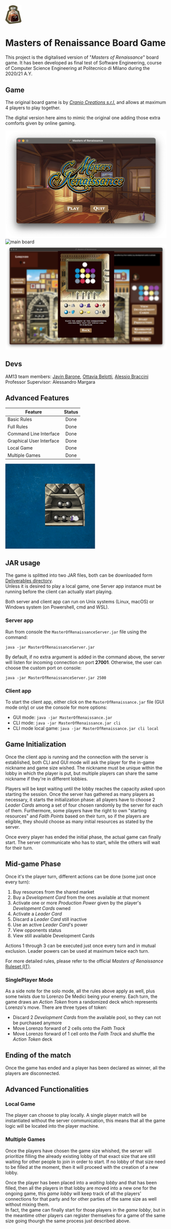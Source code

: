 <img src="deliverables/img/inkwell.png" alt="logo" width="50" />

# Masters of Renaissance Board Game

This project is the digitalised version of "*Masters of Renaissance*" board game. It has been developed as final test of Software Engineering, course of Computer Science Engineering at Politecnico di Milano during the 2020/21 A.Y.

## Game
The original board game is by *[Cranio Creations s.r.l.](https://www.craniocreations.it/prodotto/masters-of-renaissance/)* and allows at maximum 4 players to play together. 

The digital version here aims to mimic the original one adding those extra comforts given by online gaming.

<img src="deliverables/img/menu.png" alt="menu" />
<img src="deliverables/img/main-board.png" alt="main board" />
<img src="deliverables/img/market-board.png" alt="market board" />

## Devs 
AM13 team members: 
[Javin Barone](https://github.com/Javinyx), [Ottavia Belotti](https://github.com/OttaviaBelotti), [Alessio Braccini](https://github.com/AlessioBraccini)
<br/>
Professor Supervisor: Alessandro Margara

## Advanced Features

| Feature       | Status        |
|---------------|:---------------:|
|Basic Rules| Done|
|Full Rules | Done|
|Command Line Interface| Done |
|Graphical User Interface| Done|
|Local Game     | Done|
|Multiple Games | Done|

<img src="deliverables/img/drag-and-drop.gif" alt="drag & drop" width="280" />

## JAR usage
The game is splitted into two JAR files, both can be downloaded form [Deliverables directory](https://github.com/Javinyx/ingswAM2021-Barone-Belotti-Braccini/tree/main/deliverables/jar).
<br>Unless it is desired to play a local game, one Server app instance must be running before the client can actually start playing.</br>

Both server and client app can run on Unix systems (Linux, macOS) or Windows system (on Powershell, cmd and WSL).

### Server app
Run from console the `MasterOfRenaissanceServer.jar` file using the command:
```
java -jar MasterOfRenaissanceServer.jar
```
By default, if no extra argument is added in the command above, the server will listen for incoming connection on port **27001**. Otherwise, the user can choose the custom port on console:
```
java -jar MasterOfRenaissanceServer.jar 2500
```
### Client app
To start the client app, either click on the `MasterOfRenaissance.jar` file (GUI mode only) or use the console for more options:
* GUI mode: `java -jar MasterOfRenaissance.jar`
* CLI mode: `java -jar MasterOfRenaissance.jar cli`
* CLI mode local game: `java -jar MasterOfRenaissance.jar cli local`

## Game Initialization
Once the client app is running and the connection with the server is established, both CLI and GUI mode will ask the player for the in-game nickname and game size wished. The nickname must be unique within the lobby in which the player is put, but multiple players can share the same nickname if they're in different lobbies.
<br>

Players will be kept waiting until the lobby reaches the capacity asked upon starting the session. Once the server has gathered as many players as necessary, it starts the initialization phase: all players have to choose 2 *Leader Cards* among a set of four chosen randomly by the server for each of them. Furthermore, some players have the right to own "starting resources" and *Faith Points* based on their turn, so if the players are eligible, they should choose as many initial resources as stated by the server.
<br>

Once every player has ended the initial phase, the actual game can finally start. The server communicate who has to start, while the others will wait for their turn.

## Mid-game Phase
Once it's the player turn, different actions can be done (some just once every turn):
1. Buy resources from the shared market
2.  Buy a *Development Card* from the ones available at that moment
3. Activate one or more *Production Power* given by the player's *Development Cards* owned
4. Activate a *Leader Card*
5. Discard a *Leader Card* still inactive
6. Use an active *Leader Card*'s power
7. View opponents status
8. View still available Development Cards

Actions 1 through 3 can be executed just once every turn and in mutual exclusion. Leader powers can be used at maximum twice each turn.
<br>

For more detailed rules, please refer to the official *Masters of Renaissance* [Ruleset (IT)](http://www.craniocreations.it/wp-content/uploads/2021/04/Lorenzo_Cardgame_Rules_ITA_small-3.pdf).

### SinglePlayer Mode
As a side note for the solo mode, all the rules above apply as well, plus some twists due to Lorenzo De Medici being your enemy. Each turn, the game draws an *Action Token* from a randomized deck which represents Lorenzo's move. There are three types of token:
* Discard 2 *Development Cards* from the available pool, so they can not be purchased anymore
* Move Lorenzo forward of 2 cells onto the *Faith Track*
* Move Lorenzo forward of 1 cell onto the *Faith Track* and shuffle the *Action Token* deck

## Ending of the match
Once the game has ended and a player has been declared as winner, all the players are disconnected.

## Advanced Functionalities
### Local Game
The player can choose to play locally. A single player match will be instantiated without the server communication, this means that all the game logic will be located into the player machine.

### Multiple Games
Once the players have chosen the game size whished, the server will prioritize filling the already existing lobby of that exact size that are still waiting for other people to join in order to start. If no lobby of that size need to be filled at the moment, then it will proceed with the creation of a new lobby.

Once the player has been placed into a *waiting lobby* and that has been filled, then all the players in that lobby are moved into a new one for the ongoing game, this *game lobby* will keep track of all the players' connections for that party and for other parties of the same size as well without mixing them. 
<br>
In fact, the game can finally start for those players in the *game lobby*, but in the meantime other players can register themselves for a game of the same size going thourgh the same process just described above.

